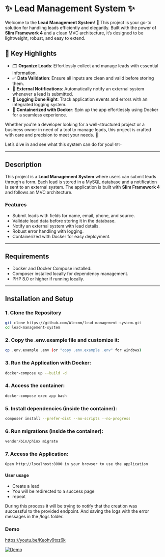# ✨ Lead Management System ✨

Welcome to the **Lead Management System**! 🚀 This project is your go-to solution for handling leads efficiently and elegantly. Built with the power of **Slim Framework 4** and a clean MVC architecture, it’s designed to be lightweight, robust, and easy to extend.

## 🌟 Key Highlights
- 🗂 **Organize Leads**: Effortlessly collect and manage leads with essential information.
- ✅ **Data Validation**: Ensure all inputs are clean and valid before storing them.
- 🔗 **External Notifications**: Automatically notify an external system whenever a lead is submitted.
- 📜 **Logging Done Right**: Track application events and errors with an integrated logging system.
- 🐳 **Containerized with Docker**: Spin up the app effortlessly using Docker for a seamless experience.

Whether you're a developer looking for a well-structured project or a business owner in need of a tool to manage leads, this project is crafted with care and precision to meet your needs. 🎯

Let’s dive in and see what this system can do for you! 🌐✨

---

## Description

This project is a **Lead Management System** where users can submit leads through a form. Each lead is stored in a MySQL database and a notification is sent to an external system. The application is built with **Slim Framework 4** and follows an MVC architecture.

### Features
- Submit leads with fields for name, email, phone, and source.
- Validate lead data before storing it in the database.
- Notify an external system with lead details.
- Robust error handling with logging.
- Containerized with Docker for easy deployment.

---

## Requirements

- Docker and Docker Compose installed.
- Composer installed locally for dependency management.
- PHP 8.0 or higher if running locally.

---

## Installation and Setup

### 1. Clone the Repository
```bash
git clone https://github.com/Alecnm/lead-management-system.git
cd lead-management-system
 ```
### 2. Copy the .env.example file and customize it:
```bash
cp .env.example .env (or "copy .env.example .env" for windows)
 ```
### 3. Run the Application with Docker:
```bash
docker-compose up --build -d
 ```
### 4. Access the container:
```bash
docker-compose exec app bash
 ```
### 5. Install dependencies (inside the container):
```bash
composer install --prefer-dist --no-scripts --no-progress
```
### 6. Run migrations (inside the container):
```bash
vendor/bin/phinx migrate
```
### 7. Access the Application:
```bash
Open http://localhost:8000 in your browser to use the application
 ```

#### User usage
- Create a lead
- You will be redirected to a success page
- repeat

During this process it will be trying to notify that the creation was successful to the provided endpoint. And saving the logs with the error messages in the /logs folder.

### Demo
https://youtu.be/Keohv9txz6k

[![Demo](https://img.youtube.com/vi/Keohv9txz6k/0.jpg)](https://youtu.be/Keohv9txz6k)
